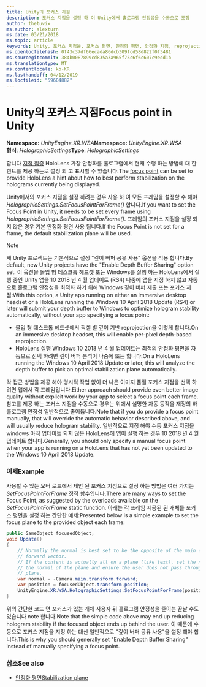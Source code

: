 ```yaml
---
title: Unity의 포커스 지점
description: 포커스 지점을 설정 하 여 Unity에서 홀로그램 안정성을 수동으로 조정
author: thetuvix
ms.author: alexturn
ms.date: 03/21/2018
ms.topic: article
keywords: Unity, 포커스 지점을, 포커스 평면, 안정화 평면, 안정화 지점, reprojection, LSR, 깊이 버퍼
ms.openlocfilehash: 0f43c37df66ecada86dcb309fcd58d822f0f3481
ms.sourcegitcommit: 384b0087899cd835a3a965f75c6f6c607c9edd1b
ms.translationtype: MT
ms.contentlocale: ko-KR
ms.lasthandoff: 04/12/2019
ms.locfileid: "59604882"
---
```

# <a name="focus-point-in-unity"></a><span data-ttu-id="17570-104">Unity의 포커스 지점</span><span class="sxs-lookup"><span data-stu-id="17570-104">Focus point in Unity</span></span>

<span data-ttu-id="17570-105">**Namespace:** *UnityEngine.XR.WSA*</span><span class="sxs-lookup"><span data-stu-id="17570-105">**Namespace:** *UnityEngine.XR.WSA*</span></span><br>
<span data-ttu-id="17570-106">**형식**: *HolographicSettings*</span><span class="sxs-lookup"><span data-stu-id="17570-106">**Type**: *HolographicSettings*</span></span>

<span data-ttu-id="17570-107">합니다 [지점 집중](hologram-stability.md#stabilization-plane) HoloLens 가장 안정화를 홀로그램에서 현재 수행 하는 방법에 대 한 힌트를 제공 하는로 설정 되 고 표시할 수 있습니다.</span><span class="sxs-lookup"><span data-stu-id="17570-107">The [focus point](hologram-stability.md#stabilization-plane) can be set to provide HoloLens a hint about how to best perform stabilization on the holograms currently being displayed.</span></span>

<span data-ttu-id="17570-108">Unity에서의 포커스 지점을 설정 하려는 경우 사용 하 여 모든 프레임을 설정할 수 해야 *HolographicSettings.SetFocusPointForFrame()* 합니다.</span><span class="sxs-lookup"><span data-stu-id="17570-108">If you want to set the Focus Point in Unity, it needs to be set every frame using *HolographicSettings.SetFocusPointForFrame()*.</span></span> <span data-ttu-id="17570-109">프레임의 포커스 지점을 설정 되지 않은 경우 기본 안정화 평면 사용 됩니다.</span><span class="sxs-lookup"><span data-stu-id="17570-109">If the Focus Point is not set for a frame, the default stabilization plane will be used.</span></span>

> [!NOTE]
> <span data-ttu-id="17570-110">새 Unity 프로젝트는 기본적으로 설정 "깊이 버퍼 공유 사용" 옵션을 적용 합니다.</span><span class="sxs-lookup"><span data-stu-id="17570-110">By default, new Unity projects have the "Enable Depth Buffer Sharing" option set.</span></span>  <span data-ttu-id="17570-111">이 옵션을 몰입 형 데스크톱 헤드셋 또는 Windows를 실행 하는 HoloLens에서 실행 중인 Unity 앱을 10 2018 년 4 월 업데이트 (RS4) 나중에 앱을 지정 하지 않고 자동으로 홀로그램 안정성을 최적화 하기 위해 Windows 깊이 버퍼 제출 또는 포커스 지점:</span><span class="sxs-lookup"><span data-stu-id="17570-111">With this option, a Unity app running on either an immersive desktop headset or a HoloLens running the Windows 10 April 2018 Update (RS4) or later will submit your depth buffer to Windows to optimize hologram stability automatically, without your app specifying a focus point:</span></span>
> * <span data-ttu-id="17570-112">몰입 형 데스크톱 헤드셋에서 픽셀 별 깊이 기반 reprojection을 이렇게 합니다.</span><span class="sxs-lookup"><span data-stu-id="17570-112">On an immersive desktop headset, this will enable per-pixel depth-based reprojection.</span></span>
> * <span data-ttu-id="17570-113">HoloLens 실행 Windows 10 2018 년 4 월 업데이트는 최적의 안정화 평면을 자동으로 선택 하려면 깊이 버퍼 분석이 나중에 또는 합니다.</span><span class="sxs-lookup"><span data-stu-id="17570-113">On a HoloLens running the Windows 10 April 2018 Update or later, this will analyze the depth buffer to pick an optimal stabilization plane automatically.</span></span>
>
> <span data-ttu-id="17570-114">각 접근 방법을 제공 해야 명시적 작업 없이 더 나은 이미지 품질 포커스 지점을 선택 하려면 앱에서 각 프레임입니다.</span><span class="sxs-lookup"><span data-stu-id="17570-114">Either approach should provide even better image quality without explicit work by your app to select a focus point each frame.</span></span>  <span data-ttu-id="17570-115">참고를 제공 하는 포커스 지점을 수동으로 경우는 위에서 설명한 자동 동작을 재정의 하 홀로그램 안정성 일반적으로 줄어듭니다.</span><span class="sxs-lookup"><span data-stu-id="17570-115">Note that if you do provide a focus point manually, that will override the automatic behavior described above, and will usually reduce hologram stability.</span></span>  <span data-ttu-id="17570-116">일반적으로 지정 해야 수동 포커스 지점을 windows 아직 업데이트 되지 않은 HoloLens에 앱이 실행 하는 경우 10 2018 년 4 월 업데이트 합니다.</span><span class="sxs-lookup"><span data-stu-id="17570-116">Generally, you should only specify a manual focus point when your app is running on a HoloLens that has not yet been updated to the Windows 10 April 2018 Update.</span></span>

### <a name="example"></a><span data-ttu-id="17570-117">예제</span><span class="sxs-lookup"><span data-stu-id="17570-117">Example</span></span>

<span data-ttu-id="17570-118">사용할 수 있는 오버 로드에서 제안 된 포커스 지점으로 설정 하는 방법은 여러 가지는 *SetFocusPointForFrame* 정적 함수입니다.</span><span class="sxs-lookup"><span data-stu-id="17570-118">There are many ways to set the Focus Point, as suggested by the overloads available on the *SetFocusPointForFrame* static function.</span></span> <span data-ttu-id="17570-119">아래는 각 프레임 제공된 된 개체를 포커스 평면을 설정 하는 간단한 예제:</span><span class="sxs-lookup"><span data-stu-id="17570-119">Presented below is a simple example to set the focus plane to the provided object each frame:</span></span>

```cs
public GameObject focusedObject;
void Update()
{
    // Normally the normal is best set to be the opposite of the main camera's 
    // forward vector.
    // If the content is actually all on a plane (like text), set the normal to 
    // the normal of the plane and ensure the user does not pass through the 
    // plane.
    var normal = -Camera.main.transform.forward;     
    var position = focusedObject.transform.position;
    UnityEngine.XR.WSA.HolographicSettings.SetFocusPointForFrame(position, normal);
}
```

<span data-ttu-id="17570-120">위의 간단한 코드 면 포커스가 있는 개체 사용자 뒤 홀로그램 안정성을 줄이는 끝날 수도 있습니다 note 합니다.</span><span class="sxs-lookup"><span data-stu-id="17570-120">Note that the simple code above may end up reducing hologram stability if the focused object ends up behind the user.</span></span>  <span data-ttu-id="17570-121">이 때문에 수동으로 포커스 지점을 지정 하는 대신 일반적으로 "깊이 버퍼 공유 사용"을 설정 해야 합니다.</span><span class="sxs-lookup"><span data-stu-id="17570-121">This is why you should generally set "Enable Depth Buffer Sharing" instead of manually specifying a focus point.</span></span>

### <a name="see-also"></a><span data-ttu-id="17570-122">참조</span><span class="sxs-lookup"><span data-stu-id="17570-122">See also</span></span>
* [<span data-ttu-id="17570-123">안정화 평면</span><span class="sxs-lookup"><span data-stu-id="17570-123">Stabilization plane</span></span>](hologram-stability.md#stabilization-plane)
